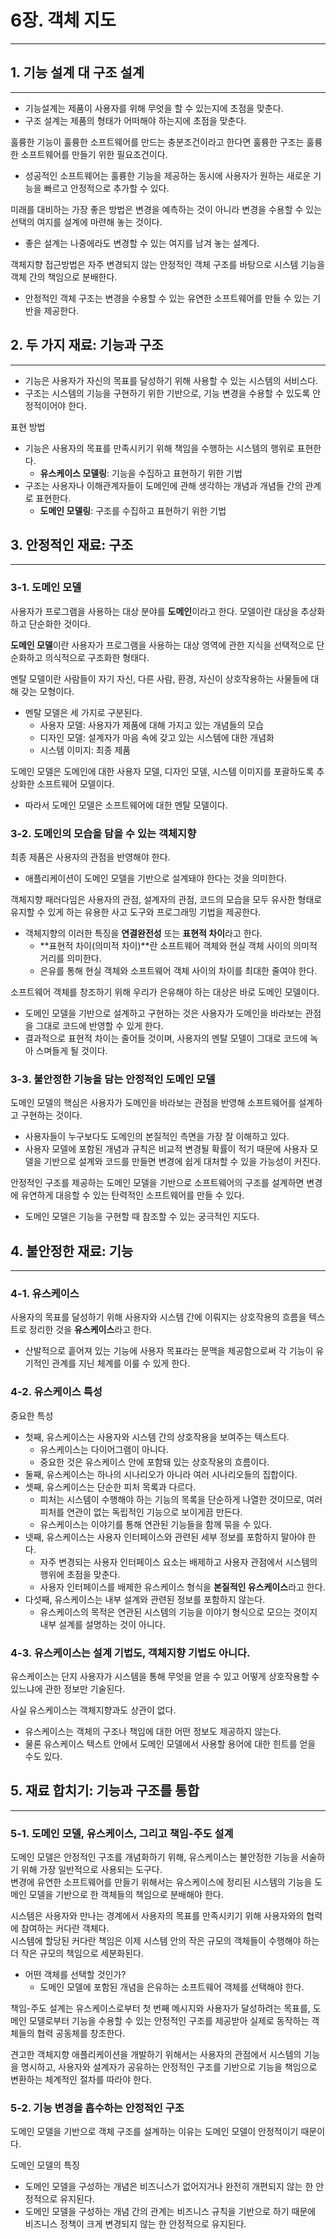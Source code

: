 # 6장. 객체 지도

---

## 1. 기능 설계 대 구조 설계

---

- 기능설계는 제품이 사용자를 위해 무엇을 할 수 있는지에 초점을 맞춘다.
- 구조 설계는 제품의 형태가 어떠해야 하는지에 초점을 맞춘다.

훌륭한 기능이 훌륭한 소프트웨어를 만드는 충분조건이라고 한다면 훌륭한 구조는 훌륭한 소프트웨어를 만들기 위한 필요조건이다.
- 성공적인 소프트웨어는 훌륭한 기능을 제공하는 동시에 사용자가 원하는 새로운 기능을 빠르고 안정적으로 추가할 수 있다.

미래를 대비하는 가장 좋은 방법은 변경을 예측하는 것이 아니라 변경을 수용할 수 있는 선택의 여지를 설계에 마련해 놓는 것이다.
- 좋은 설계는 나중에라도 변경할 수 있는 여지를 남겨 놓는 설계다.

객체지향 접근방법은 자주 변경되지 않는 안정적인 객체 구조를 바탕으로 시스템 기능을 객체 간의 책임으로 분배한다.
- 안정적인 객체 구조는 변경을 수용할 수 있는 유연한 소프트웨어를 만들 수 있는 기반을 제공한다.

## 2. 두 가지 재료: 기능과 구조

---

- 기능은 사용자가 자신의 목표를 달성하기 위해 사용할 수 있는 시스템의 서비스다.
- 구조는 시스템의 기능을 구현하기 위한 기반으로, 기능 변경을 수용할 수 있도록 안정적이어야 한다.

표현 방법
- 기능은 사용자의 목표를 만족시키기 위해 책임을 수행하는 시스템의 행위로 표현한다.
  - **유스케이스 모델링**: 기능을 수집하고 표현하기 위한 기법
- 구조는 사용자나 이해관계자들이 도메인에 관해 생각하는 개념과 개념들 간의 관계로 표현한다.
  - **도메인 모델링**: 구조를 수집하고 표현하기 위한 기법

## 3. 안정적인 재료: 구조

---

### 3-1. 도메인 모델

사용자가 프로그램을 사용하는 대상 분야를 **도메인**이라고 한다.
모델이란 대상을 추상화하고 단순화한 것이다.

**도메인 모델**이란 사용자가 프로그램을 사용하는 대상 영역에 관한 지식을 선택적으로 단순화하고 의식적으로 구조화한 형태다.

멘탈 모델이란 사람들이 자기 자신, 다른 사람, 환경, 자신이 상호작용하는 사물들에 대해 갖는 모형이다.
- 멘탈 모델은 세 가지로 구분된다.
  - 사용자 모델: 사용자가 제품에 대해 가지고 있는 개념들의 모습
  - 디자인 모델: 설계자가 마음 속에 갖고 있는 시스템에 대한 개념화
  - 시스템 이미지: 최종 제품

도메인 모델은 도메인에 대한 사용자 모델, 디자인 모델, 시스템 이미지를 포괄하도록 추상화한 소프트웨어 모델이다.
- 따라서 도메인 모델은 소프트웨어에 대한 멘탈 모델이다.

### 3-2. 도메인의 모습을 담을 수 있는 객체지향

최종 제품은 사용자의 관점을 반영해야 한다.
- 애플리케이션이 도메인 모델을 기반으로 설계돼야 한다는 것을 의미한다.

객체지향 패러다임은 사용자의 관점, 설계자의 관점, 코드의 모습을 모두 유사한 형태로 유지할 수 있게 하는 유용한 사고 도구와 프로그래밍 기법을 제공한다.
- 객체지향의 이러한 특징을 **연결완전성** 또는 **표현적 차이**라고 한다.
  - **표현적 차이(의미적 차이)**란 소프트웨어 객체와 현실 객체 사이의 의미적 거리를 의미한다.
  - 은유를 통해 현실 객체와 소프트웨어 객체 사이의 차이를 최대한 줄여야 한다.

소프트웨어 객체를 창조하기 위해 우리가 은유해야 하는 대상은 바로 도메인 모델이다.
- 도메인 모델을 기반으로 설계하고 구현하는 것은 사용자가 도메인을 바라보는 관점을 그대로 코드에 반영할 수 있게 한다.
- 결과적으로 표현적 차이는 줄어들 것이며, 사용자의 멘탈 모델이 그대로 코드에 녹아 스며들게 될 것이다.

### 3-3. 불안정한 기능을 담는 안정적인 도메인 모델

도메인 모델의 핵심은 사용자가 도메인을 바라보는 관점을 반영해 소프트웨어를 설계하고 구현하는 것이다.
- 사용자들이 누구보다도 도메인의 본질적인 측면을 가장 잘 이해하고 있다.
- 사용자 모델에 포함된 개념과 규칙은 비교적 변경될 확률이 적기 때문에 사용자 모델을 기반으로 설계와 코드를 만들면 변경에 쉽게 대처할 수 있을 가능성이 커진다.

안정적인 구조를 제공하는 도메인 모델을 기반으로 소프트웨어의 구조를 설계하면 변경에 유연하게 대응할 수 있는 탄력적인 소프트웨어를 만들 수 있다.
- 도메인 모델은 기능을 구현할 때 참조할 수 있는 궁극적인 지도다.

## 4. 불안정한 재료: 기능

---

### 4-1. 유스케이스

사용자의 목표를 달성하기 위해 사용자와 시스템 간에 이뤄지는 상호작용의 흐름을 텍스트로 정리한 것을 **유스케이스**라고 한다.
- 산발적으로 흩어져 있는 기능에 사용자 목표라는 문맥을 제공함으로써 각 기능이 유기적인 관계를 지닌 체계를 이룰 수 있게 한다.

### 4-2. 유스케이스 특성

중요한 특성
- 첫째, 유스케이스는 사용자와 시스템 간의 상호작용을 보여주는 텍스트다.
  - 유스케이스는 다이어그램이 아니다.
  - 중요한 것은 유스케이스 안에 포함돼 있는 상호작용의 흐름이다.
- 둘째, 유스케이스는 하나의 시나리오가 아니라 여러 시나리오들의 집합이다.
- 셋째, 유스케이스는 단순한 피처 목록과 다르다.
  - 피처는 시스템이 수행해야 하는 기능의 목록을 단순하게 나열한 것이므로, 여러 피처를 연관이 없는 독립적인 기능으로 보이게끔 만든다.
  - 유스케이스는 이야기를 통해 연관된 기능들을 함께 묶을 수 있다.
- 넷째, 유스케이스는 사용자 인터페이스와 관련된 세부 정보를 포함하지 말아야 한다.
  - 자주 변경되는 사용자 인터페이스 요소는 배제하고 사용자 관점에서 시스템의 행위에 초점을 맞춘다.
  - 사용자 인터페이스를 배제한 유스케이스 형식을 **본질적인 유스케이스**라고 한다.
- 다섯째, 유스케이스는 내부 설계와 관련된 정보를 포함하지 않는다.
  - 유스케이스의 목적은 연관된 시스템의 기능을 이야기 형식으로 모으는 것이지 내부 설계를 설명하는 것이 아니다.

### 4-3. 유스케이스는 설계 기법도, 객체지향 기법도 아니다.

유스케이스는 단지 사용자가 시스템을 통해 무엇을 얻을 수 있고 어떻게 상호작용할 수 있느냐에 관한 정보만 기술된다.

사실 유스케이스는 객체지향과도 상관이 없다.
- 유스케이스는 객체의 구조나 책임에 대한 어떤 정보도 제공하지 않는다.
- 물론 유스케이스 텍스트 안에서 도메인 모델에서 사용할 용어에 대한 힌트를 얻을 수도 있다.

## 5. 재료 합치기: 기능과 구조를 통합

---

### 5-1. 도메인 모델, 유스케이스, 그리고 책임-주도 설계

도메인 모델은 안정적인 구조를 개념화하기 위해, 유스케이스는 불안정한 기능을 서술하기 위해 가장 일반적으로 사용되는 도구다.  
변경에 유연한 소프트웨어를 만들기 위해서는 유스케이스에 정리된 시스템의 기능을 도메인 모델을 기반으로 한 객체들의 책임으로 분배해야 한다.

시스템은 사용자와 만나는 경계에서 사용자의 목표를 만족시키기 위해 사용자와의 협력에 참여하는 커다란 객체다.  
시스템에 할당된 커다란 책임은 이제 시스템 안의 작은 규모의 객체들이 수행해야 하는 더 작은 규모의 책임으로 세분화된다.
- 어떤 객체를 선택할 것인가?
  - 도메인 모델에 포함된 개념을 은유하는 소프트웨어 객체를 선택해야 한다.
  
책임-주도 설계는 유스케이스로부터 첫 번째 메시지와 사용자가 달성하려는 목표를, 도메인 모델로부터 기능을 수용할 수 있는 안정적인 구조를 제공받아 실제로 동작하는 객체들의 협력 공동체를 창조한다.  

견고한 객체지향 애플리케이션을 개발하기 위해서는 사용자의 관점에서 시스템의 기능을 명시하고, 사용자와 설계자가 공유하는 안정적인 구조를 기반으로 기능을 책임으로 변환하는 체계적인 절차를 따라야 한다.

### 5-2. 기능 변경을 흡수하는 안정적인 구조

도메인 모델을 기반으로 객체 구조를 설계하는 이유는 도메인 모델이 안정적이기 때문이다.

도메인 모델의 특징
- 도메인 모델을 구성하는 개념은 비즈니스가 없어지거나 완전히 개편되지 않는 한 안정적으로 유지된다. 
- 도메인 모델을 구성하는 개념 간의 관계는 비즈니스 규칙을 기반으로 하기 때문에 비즈니스 정책이 크게 변경되지 않는 한 안정적으로 유지된다.
